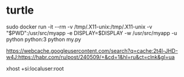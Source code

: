 # turtle

sudo docker run -it --rm -v /tmp/.X11-unix:/tmp/.X11-unix -v "$PWD":/usr/src/myapp -e DISPLAY=$DISPLAY -w /usr/src/myapp -u python python:3 python my.py

https://webcache.googleusercontent.com/search?q=cache:2t4l-JHD-w4J:https://habr.com/ru/post/240509/+&cd=1&hl=ru&ct=clnk&gl=ua

xhost +si:localuser:root

